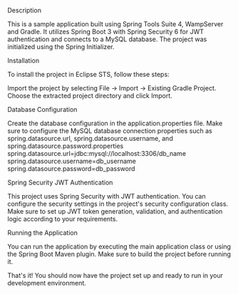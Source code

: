 Description

This is a sample application built using Spring Tools Suite 4, WampServer and Gradle. It utilizes Spring Boot 3 with Spring Security 6 for JWT authentication and connects to a MySQL database. The project was initialized using the Spring Initializer.

Installation


To install the project in Eclipse STS, follow these steps:


Import the project by selecting File -> Import -> Existing Gradle Project.
Choose the extracted project directory and click Import.


Database Configuration


Create the database configuration in the application.properties file. Make sure to configure the MySQL database connection properties such as spring.datasource.url, spring.datasource.username, and spring.datasource.password.properties
spring.datasource.url=jdbc:mysql://localhost:3306/db_name
spring.datasource.username=db_username
spring.datasource.password=db_password


Spring Security JWT Authentication

This project uses Spring Security with JWT authentication. You can configure the security settings in the project's security configuration class. Make sure to set up JWT token generation, validation, and authentication logic according to your requirements.



Running the Application

You can run the application by executing the main application class or using the Spring Boot Maven plugin. Make sure to build the project before running it.



That's it! You should now have the project set up and ready to run in your development environment.
